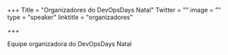 +++
Title = "Organizadores do DevOpsDays Natal"
Twitter = ""
image = ""
type = "speaker"
linktitle = "organizadores"

+++

Equipe organizadora do DevOpsDays Natal
